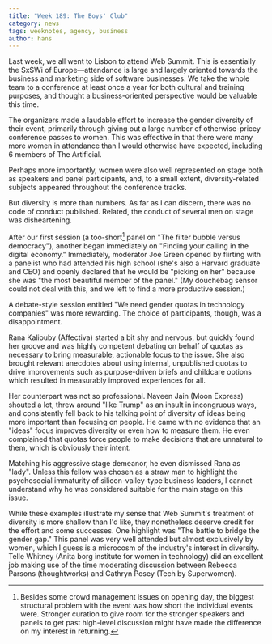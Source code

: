```yaml
---
title: "Week 189: The Boys' Club"
category: news
tags: weeknotes, agency, business
author: hans
---
```


Last week, we all went to Lisbon to attend Web Summit. This is essentially the SxSWi of Europe—attendance is large and largely oriented towards the business and marketing side of software businesses. We take the whole team to a conference at least once a year for both cultural and training purposes, and thought a business-oriented perspective would be valuable this time.

The organizers made a laudable effort to increase the gender diversity of their event, primarily through giving out a large number of otherwise-pricey conference passes to women. This was effective in that there were many more women in attendance than I would otherwise have expected, including 6 members of The Artificial.

Perhaps more importantly, women were also well represented on stage both as speakers and panel participants, and, to a small extent, diversity-related subjects appeared throughout the conference tracks.

But diversity is more than numbers. As far as I can discern, there was no code of conduct published. Related, the conduct of several men on stage was disheartening.

After our first session (a too-short[^1] panel on "The filter bubble versus democracy"), another began immediately on "Finding your calling in the digital economy." Immediately, moderator Joe Green opened by flirting with a panelist who had attended his high school (she's also a Harvard graduate and CEO) and openly declared that he would be "picking on her" because she was "the most beautiful member of the panel." (My douchebag sensor could not deal with this, and we left to find a more productive session.)

A debate-style session entitled "We need gender quotas in technology companies" was more rewarding. The choice of participants, though, was a disappointment.

Rana Kaliouby (Affectiva) started a bit shy and nervous, but quickly found her groove and was highly competent debating on behalf of quotas as necessary to bring measurable, actionable focus to the issue. She also brought relevant anecdotes about using internal, unpublished quotas to drive improvements such as purpose-driven briefs and childcare options which resulted in measurably improved experiences for all.

Her counterpart was not so professional. Naveen Jain (Moon Express) shouted a lot, threw around "like Trump" as an insult in incongruous ways, and consistently fell back to his talking point of diversity of ideas being more important than focusing on people. He came with no evidence that an "ideas" focus improves diversity or even how to measure them. He even complained that quotas force people to make decisions that are unnatural to them, which is obviously their intent.

Matching his aggressive stage demeanor, he even dismissed Rana as "lady". Unless this fellow was chosen as a straw man to highlight the psychosocial immaturity of silicon-valley-type business leaders, I cannot understand why he was considered suitable for the main stage on this issue.

While these examples illustrate my sense that Web Summit's treatment of diversity is more shallow than I'd like, they nonetheless deserve credit for the effort and some successes. One highlight was "The battle to bridge the gender gap." This panel was very well attended but almost exclusively by women, which I guess is a microcosm of the industry's interest in diversity. Telle Whitney (Anita borg institute for women in technology) did an excellent job making use of the time moderating discussion between Rebecca Parsons (thoughtworks) and Cathryn Posey (Tech by Superwomen).

[^1]:	Besides some crowd management issues on opening day, the biggest structural problem with the event was how short the individual events were. Stronger curation to give room for the stronger speakers and panels to get past high-level discussion might have made the difference on my interest in returning.